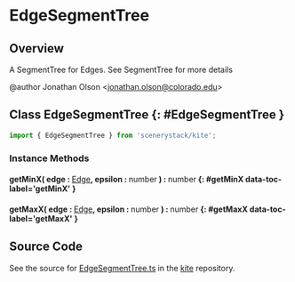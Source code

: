 # EdgeSegmentTree

## Overview

A SegmentTree for Edges. See SegmentTree for more details

@author Jonathan Olson &lt;jonathan.olson@colorado.edu&gt;

## Class EdgeSegmentTree {: #EdgeSegmentTree }


```js
import { EdgeSegmentTree } from 'scenerystack/kite';
```
### Instance Methods

#### getMinX( edge : <span style="font-weight: 400;">[Edge](../kite/Edge.md)</span>, epsilon : <span style="font-weight: 400;"><span style="color: hsla(calc(var(--md-hue) + 180deg),80%,40%,1);">number</span></span> ) : <span style="font-weight: 400;"><span style="color: hsla(calc(var(--md-hue) + 180deg),80%,40%,1);">number</span></span> {: #getMinX data-toc-label='getMinX' }

#### getMaxX( edge : <span style="font-weight: 400;">[Edge](../kite/Edge.md)</span>, epsilon : <span style="font-weight: 400;"><span style="color: hsla(calc(var(--md-hue) + 180deg),80%,40%,1);">number</span></span> ) : <span style="font-weight: 400;"><span style="color: hsla(calc(var(--md-hue) + 180deg),80%,40%,1);">number</span></span> {: #getMaxX data-toc-label='getMaxX' }



## Source Code

See the source for [EdgeSegmentTree.ts](https://github.com/phetsims/kite/blob/main/js/ops/EdgeSegmentTree.ts) in the [kite](https://github.com/phetsims/kite) repository.
